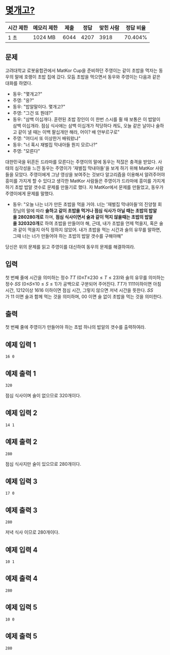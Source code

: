 # [몇개고?](https://www.acmicpc.net/problem/27294)

| 시간 제한 | 메모리 제한 | 제출 | 정답 | 맞힌 사람 | 정답 비율 |
| --- | --- | --- | --- | --- | --- |
| 1 초 | 1024 MB | 6044 | 4207 | 3918 | 70.404% |

## 문제

고려대학교 로봇융합관에서 MatKor Cup을 준비하던 주영이는 같이 초밥을 먹자는 동우의 말에 호랭이 초밥 집에 갔다. 모듬 초밥을 먹으면서 동우와 주영이는 다음과 같은 대화를 하였다.

- 동우: "몇개고?"
- 주영: "응?"
- 동우: "밥알말이다. 몇개고?"
- 주영: "그건 또 뭔데?"
- 동우: "삼백 이십개다. 훈련된 초밥 장인이 이 한번 스시를 쥘 때 보통은 이 밥알이 삼백 이십개라. 점심 식사에는 삼백 이십개가 적당하다 캐도, 오늘 같은 날이나 술하고 같이 낼 때는 이백 팔십개만 해라, 어이? 배 안부르구로"
- 주영: "어디서 또 이상한거 배워왔냐"
- 동우: "너 혹시 재벌집 막내아들 뭔지 모르나?"
- 주영: "모른다"

대한민국을 뒤흔든 드라마를 모른다는 주영이의 말에 동우는 적잖은 충격을 받았다. 사태의 심각성을 느낀 동우는 주영이가 '재벌집 막내아들'을 보게 하기 위해 MatKor 사람들을 모았다. 주영이에게 그냥 영상을 보여주는 것보다 알고리즘을 이용해서 알려주어야 흥미를 가지게 할 수 있다고 생각한 MatKor 사람들은 주영이가 드라마에 흥미를 가지게 하기 초밥 밥알 갯수로 문제를 만들기로 했다. 자 MatKor에서 문제를 만들었고, 동우가 주영이에게 문제를 말했다.

- 동우: "오늘 나는 너가 만든 초밥을 먹을 거야. 너는 '재벌집 막내아들'의 진양철 회장님의 말에 따라 **술하고 같이 초밥을 먹거나 점심 식사가 아닐 때는 초밥의 밥알을 280$280$개로** 하며, **점심 식사이면서 술과 같이 먹지 않을때는 초밥의 밥알을 320$320$개**로 하여 초밥을 만들어야 해, 근데, 내가 초밥을 언제 먹을지, 혹은 술과 같이 먹을지 아직 정하지 않았어. 내가 초밥을 먹는 시간과 술의 유무를 말하면, 그때 너는 너가 만들어야 하는 초밥의 밥알 갯수를 구해야해"

당신은 위의 문제를 읽고 주영이를 대신하여 동우의 문제를 해결하여라.

## 입력

첫 번째 줄에 시간을 의미하는 정수 𝑇$T$ (0≤𝑇≤23$0 \le T \le 23$)와 술의 유무를 의미하는 정수 𝑆$S$ (0≤𝑆≤1$0 \le S \le 1$)가 공백으로 구분되어 주어진다. 𝑇$T$가 11$11$이하이면 아침 시간, 12$12$이상 16$16$ 이하이면 점심 시간, 그렇지 않으면 저녁 시간을 뜻한다. 𝑆$S$가 1$1$ 이면 술과 함께 먹는 것을 의미하며, 0$0$ 이면 술 없이 초밥을 먹는 것을 의미한다.

## 출력

첫 번째 줄에 주영이가 만들어야 하는 초밥 하나의 밥알의 갯수를 출력하여라.

## 예제 입력 1

```
16 0

```

## 예제 출력 1

```
320

```

점심 식사이며 술이 없으므로 320개이다.

## 예제 입력 2

```
14 1

```

## 예제 출력 2

```
280

```

점심 식사지만 술이 있으므로 280개이다.

## 예제 입력 3

```
17 0

```

## 예제 출력 3

```
280

```

저녁 식사 이므로 280개이다.

## 예제 입력 4

```
10 1

```

## 예제 출력 4

```
280

```

## 예제 입력 5

```
10 0

```

## 예제 출력 5

```
280
```
